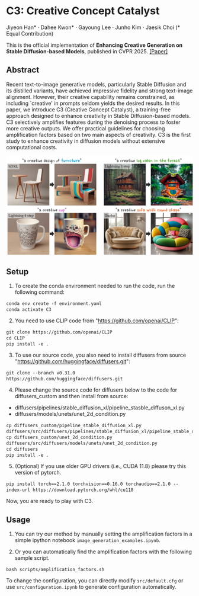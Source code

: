 # C3: Creative Concept Catalyst

Jiyeon Han* · Dahee Kwon* · Gayoung Lee · Junho Kim · Jaesik Choi (* Equal Contribution)  

This is the official implementation of **Enhancing Creative Generation on Stable Diffusion-based Models**, published in CVPR 2025. [\[Paper\]](https://arxiv.org/abs/2503.23538)

## Abstract
Recent text-to-image generative models, particularly Stable Diffusion and its distilled variants, have achieved impressive fidelity and strong text-image alignment. However, their creative capability remains constrained, as including `creative' in prompts seldom yields the desired results. In this paper, we introduce C3 (Creative Concept Catalyst), a training-free approach designed to enhance creativity in Stable Diffusion-based models. C3 selectively amplifies features during the denoising process to foster more creative outputs. We offer practical guidelines for choosing amplification factors based on two main aspects of creativity. C3 is the first study to enhance creativity in diffusion models without extensive computational costs. 

![image](./C3-main.png)

## Setup
1) To create the conda environment needed to run the code, run the following command:

```
conda env create -f environment.yaml
conda activate C3
```

2) You need to use CLIP code from "https://github.com/openai/CLIP":

```
git clone https://github.com/openai/CLIP
cd CLIP
pip install -e .
```

3) To use our source code, you also need to install diffusers from source "https://github.com/huggingface/diffusers.git":

```
git clone --branch v0.31.0 https://github.com/huggingface/diffusers.git
```

4) Please change the source code for diffusers below to the code for diffusers_custom and then install from source:
- diffusers/pipelines/stable_diffusion_xl/pipeline_stasble_diffuson_xl.py
- diffusers/models/unets/unet_2d_condition.py

```
cp diffusers_custom/pipeline_stable_diffusion_xl.py diffusers/src/diffusers/pipelines/stable_diffusion_xl/pipeline_stable_diffusion_xl.py
cp diffusers_custom/unet_2d_condition.py diffusers/src/diffusers/models/unets/unet_2d_condition.py
cd diffusers
pip install -e .
```  

5) (Optional) If you use older GPU drivers (i.e., CUDA 11.8) please try this version of pytorch.
 
```
pip install torch==2.1.0 torchvision==0.16.0 torchaudio==2.1.0 --index-url https://download.pytorch.org/whl/cu118
```  

Now, you are ready to play with C3. 

 ## Usage
 1) You can try our method by manually setting the amplification factors in a simple ipython notebook `image_generation_examples.ipynb`.

 2) Or you can automatically find the amplification factors with the following sample script. 

```
bash scripts/amplification_factors.sh
```
To change the configuration, you can directly modify `src/default.cfg` or use `src/configuration.ipynb` to generate configuration automatically.

